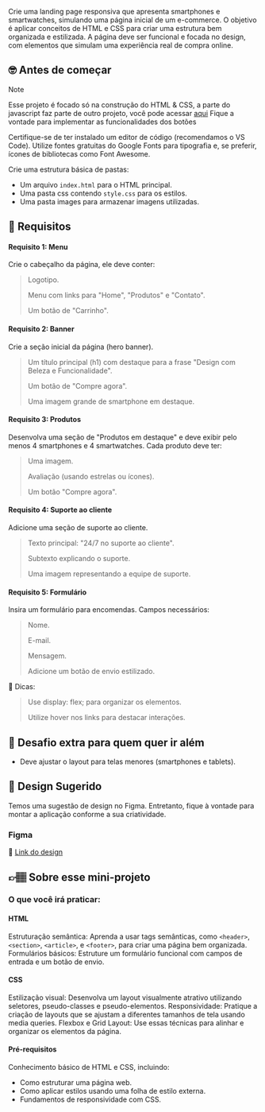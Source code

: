 Crie uma landing page responsiva que apresenta smartphones e smartwatches, simulando uma página inicial de um e-commerce. O objetivo é aplicar conceitos de HTML e CSS para criar uma estrutura bem organizada e estilizada. A página deve ser funcional e focada no design, com elementos que simulam uma experiência real de compra online.

## 🤓 Antes de começar

>[!NOTE]   
> Esse projeto é focado só na construção do HTML & CSS, a parte do javascript faz parte de outro projeto, você pode acessar [aqui](https://codante.io/mini-projetos/aprenda-na-pratica-filter-foreach-e-sort)
Fique a vontade para implementar as funcionalidades dos botões 

Certifique-se de ter instalado um editor de código (recomendamos o VS Code).
 Utilize fontes gratuitas do Google Fonts para tipografia e, se preferir, ícones de bibliotecas como Font Awesome.

Crie uma estrutura básica de pastas:
-  Um arquivo `index.html` para o HTML principal.
-  Uma pasta css contendo `style.css` para os estilos.
-  Uma pasta images para armazenar imagens utilizadas.
 


## 🔨 Requisitos

#### Requisito 1: Menu
Crie o cabeçalho da página, ele deve conter:

> Logotipo.
>
> Menu com links para "Home", "Produtos" e "Contato".
>
> Um botão de "Carrinho".

#### Requisito 2: Banner
Crie a seção inicial da página (hero banner).

> Um título principal (h1) com destaque para a frase "Design com Beleza e Funcionalidade".
>
> Um botão de "Compre agora".
>
> Uma imagem grande de smartphone em destaque.

#### Requisito 3: Produtos
Desenvolva uma seção de "Produtos em destaque" e deve exibir pelo menos 4 smartphones e 4 smartwatches. Cada produto deve ter:

> Uma imagem.
>
> Avaliação (usando estrelas ou ícones).
> 
> Um botão "Compre agora".

#### Requisito 4: Suporte ao cliente
Adicione uma seção de suporte ao cliente.

> Texto principal: "24/7 no suporte ao cliente".
>
> Subtexto explicando o suporte.
>
> Uma imagem representando a equipe de suporte.

#### Requisito 5: Formulário
Insira um formulário para encomendas. Campos necessários:

> Nome.
>
> E-mail.
>
> Mensagem.
>
> Adicione um botão de envio estilizado.

👀 Dicas:

> Use display: flex; para organizar os elementos.
>
> Utilize hover nos links para destacar interações.

## 🔨 Desafio extra para quem quer ir além

- Deve ajustar o layout para telas menores (smartphones e tablets).

## 🎨 Design Sugerido

Temos uma sugestão de design no Figma. Entretanto, fique à vontade para montar a aplicação conforme a sua criatividade.

### Figma

🔗 [Link do design](https://www.figma.com/community/file/1446265657290370041)

## 👉🏽 Sobre esse mini-projeto

### O que você irá praticar:
#### HTML
Estruturação semântica: Aprenda a usar tags semânticas, como `<header>`, `<section>`, `<article>`, e `<footer>`, para criar uma página bem organizada.
Formulários básicos: Estruture um formulário funcional com campos de entrada e um botão de envio.

####  CSS
Estilização visual: Desenvolva um layout visualmente atrativo utilizando seletores, pseudo-classes e pseudo-elementos.
Responsividade: Pratique a criação de layouts que se ajustam a diferentes tamanhos de tela usando media queries.
Flexbox e Grid Layout: Use essas técnicas para alinhar e organizar os elementos da página.

#### Pré-requisitos
Conhecimento básico de HTML e CSS, incluindo:
- Como estruturar uma página web.
- Como aplicar estilos usando uma folha de estilo externa.
- Fundamentos de responsividade com CSS.
